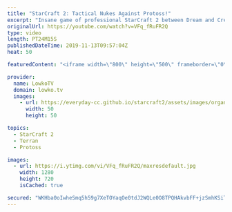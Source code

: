```yaml
---
title: "StarCraft 2: Tactical Nukes Against Protoss!"
excerpt: "Insane game of professional StarCraft 2 between Dream and Creator. One of the best matches of Terran versus Protoss I've seen recently.  Get more videos & support my work: http://www.patreon.com/lowkotv  Support Olimoleague and Korean StarCraft 2: https://www.patreon.com/olimoley  My second channel:"
originalUrl: https://youtube.com/watch?v=VFq_fRuFR2Q
type: video
length: PT24M15S
publishedDateTime: 2019-11-13T09:57:04Z
heat: 50

featuredContent: "<iframe width=\"800\" height=\"500\" frameborder=\"0\" src=\"https://www.youtube.com/embed/VFq_fRuFR2Q\" allow=\"accelerometer; autoplay; encrypted-media; gyroscope; picture-in-picture\" allowfullscreen></iframe>"

provider:
  name: LowkoTV
  domain: lowko.tv
  images:
    - url: https://everyday-cc.github.io/starcraft2/assets/images/organizations/lowko.tv-50x50.jpg
      width: 50
      height: 50

topics:
  - StarCraft 2
  - Terran
  - Protoss

images:
  - url: https://i.ytimg.com/vi/VFq_fRuFR2Q/maxresdefault.jpg
    width: 1280
    height: 720
    isCached: true

secured: "WKHba0oIwheSmq5h59g7XeTOYaqOe0tdJ2WQLe0O8TPQHAkvbFF+jzSmhKSiTuELyU/5XTdcW3tOdf9EHpcwLTPY/6+zvDsLTXHhAYWevMxBbAl0m/vivVspQp/7IgvORllUbB8sWOqRQoUhFO7XJDU04GwSg+YcXGoiEDwycZobqc2S06tdSjUo28aXZtZtH5plVTZ3BtUqFpJetiBOiuydxnpaq26euLGLvD2jIKVn5fuwJ2haLMMKhKjPVYBIyPMc3Mp/w+t19rnLCTDedeKvwNfNN42VKvztkR3OEM2DuXE4vy/LZuMqK1HHe5TeI2uegqosRyhg5LEl6Lww2jkb46weEIxG29UU7oEm1Jh67Ss7JCSw2eaHZveT8GOSpkjq1XiqDCsVN0XI70UcgPkFY2xLa6nU1fNeHhrFHj8=;BpdW7Un6bA5TQpSYNFvAAQ=="
---
```


